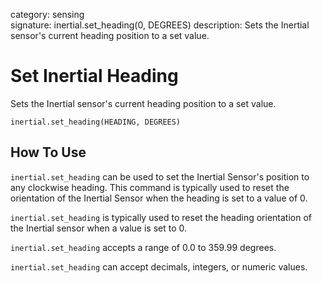 category: sensing  
signature: inertial.set_heading(0, DEGREES)
description: Sets the Inertial sensor's current heading position to a set value.

# Set Inertial Heading

Sets the Inertial sensor's current heading position to a set value.

```don
inertial.set_heading(HEADING, DEGREES)
```

## How To Use

`inertial.set_heading` can be used to set the Inertial Sensor's position to any clockwise heading. This command is typically used to reset the orientation of the Inertial Sensor when the heading is set to a value of 0.

`inertial.set_heading` is typically used to reset the heading orientation of the Inertial sensor when a value is set to 0.

`inertial.set_heading` accepts a range of 0.0 to 359.99 degrees.

`inertial.set_heading` can accept decimals, integers, or numeric values.


<advanced>
</advanced>
